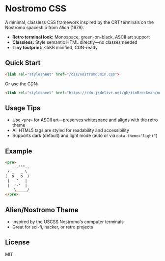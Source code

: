 # Nostromo CSS

A minimal, classless CSS framework inspired by the CRT terminals on the Nostromo spaceship from *Alien* (1979).

- **Retro terminal look:** Monospace, green-on-black, ASCII art support
- **Classless:** Style semantic HTML directly—no classes needed
- **Tiny footprint:** <5KB minified, CDN-ready

## Quick Start

```html
<link rel="stylesheet" href="/css/nostromo.min.css">
```

Or use the CDN:

```html
<link rel="stylesheet" href="https://cdn.jsdelivr.net/gh/timBrockman/nostromo/css/nostromo.min.css">
```

## Usage Tips
- Use `<pre>` for ASCII art—preserves whitespace and aligns with the retro theme
- All HTML5 tags are styled for readability and accessibility
- Supports dark (default) and light mode (auto or via `data-theme="light"`)

## Example

```html
<pre>
	.-"""-.
 / _   _ \
(  o   o  )
 |   ^   |
 |  '-'  |
	\_____/
</pre>
```

## Alien/Nostromo Theme
- Inspired by the USCSS Nostromo's computer terminals
- Great for sci-fi, hacker, or retro projects

## License
MIT